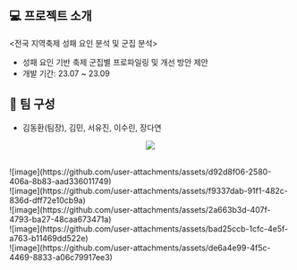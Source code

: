 ## 💻 프로젝트 소개
<전국 지역축제 성패 요인 분석 및 군집 분석>
- 성패 요인 기반 축제 군집별 프로파일링 및 개선 방안 제안
- 개발 기간: 23.07 ~ 23.09

## 🫶 팀 구성
- 김동환(팀장), 김민, 서유진, 이수린, 장다연

<p align="center">
<img src="https://github.com/user-attachments/assets/04b9ca35-7c72-41ff-8564-021dbfa1c45f"></p>

</br>
![image](https://github.com/user-attachments/assets/d92d8f06-2580-406a-8b83-aad336011749)
</br>
![image](https://github.com/user-attachments/assets/f9337dab-91f1-482c-836d-dff72e10cb9a)
</br>
![image](https://github.com/user-attachments/assets/2a663b3d-407f-4793-ba27-48caa673471a)
</br>
![image](https://github.com/user-attachments/assets/bad25ccb-1cfc-4e5f-a763-b11469dd522e)
</br>
![image](https://github.com/user-attachments/assets/de6a4e99-4f5c-4469-8833-a06c79917ee3)
